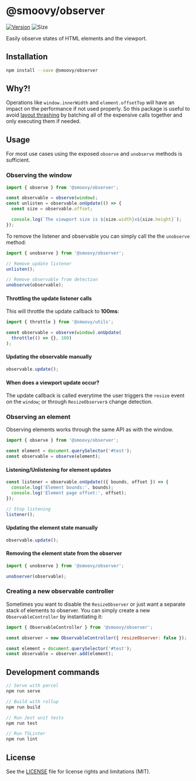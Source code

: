 # @smoovy/observer
[![Version](https://flat.badgen.net/npm/v/@smoovy/observer)](https://www.npmjs.com/package/@smoovy/observer) ![Size](https://flat.badgen.net/bundlephobia/minzip/@smoovy/observer)

Easily observe states of HTML elements and the viewport.

## Installation
```sh
npm install --save @smoovy/observer
```

## Why?!

Operations like `window.innerWidth` and `element.offsetTop` will have an impact on the performance if not used properly. So this package is useful to avoid [layout thrashing](https://devhints.io/layout-thrashing) by batching all of the expensive calls together and only executing them if needed.

## Usage

For most use cases using the exposed `observe` and `unobserve` methods is sufficient.

### Observing the window
```js
import { observe } from '@smoovy/observer';

const observable = observe(window);
const unlisten = observable.onUpdate(() => {
  const size = observable.offset;

  console.log(`The viewport size is ${size.width}x${size.height}`);
});
```

To remove the listener and observable you can simply call the the `unobserve` method:
```js
import { unobserve } from '@smoovy/observer';

// Remove update listener
unlisten();

// Remove observable from detection
unobserve(observable);
```

#### Throttling the update listener calls
This will throttle the update callback to **100ms**:
```js
import { throttle } from '@smoovy/utils';

const observable = observe(window).onUpdate(
  throttle(() => {}, 100)
);
```

#### Updating the observable manually
```js
observable.update();
```

#### When does a viewport update occur?
The update callback is called everytime the user triggers the `resize` event on the `window`; or through `ResizeObserver`s change detection.

### Observing an element
Observing elements works through the same API as with the window.

```js
import { observe } from '@smoovy/observer';

const element = document.querySelector('#test');
const observable = observe(element);
```

#### Listening/Unlistening for element updates
```js
const listener = observable.onUpdate(({ bounds, offset }) => {
  console.log('Element bounds:', bounds);
  console.log('Element page offset:', offset);
});

// Stop listening
listener();
```

#### Updating the element state manually
```js
observable.update();
```

#### Removing the element state from the observer
```js
import { unobserve } from '@smoovy/observer';

unobserver(observable);
```

### Creating a new observable controller
Sometimes you want to disable the `ResizeObserver` or just want a separate stack of elements to observer. You can simply create a new `ObservableController` by instantiating it:

```js
import { ObservableController } from '@smoovy/observer';

const observer = new ObservableController({ resizeObserver: false });

const element = document.querySelector('#test');
const observable = observer.add(element);
```

## Development commands
```js
// Serve with parcel
npm run serve

// Build with rollup
npm run build

// Run Jest unit tests
npm run test

// Run TSLinter
npm run lint
```

## License
See the [LICENSE](../../LICENSE) file for license rights and limitations (MIT).
